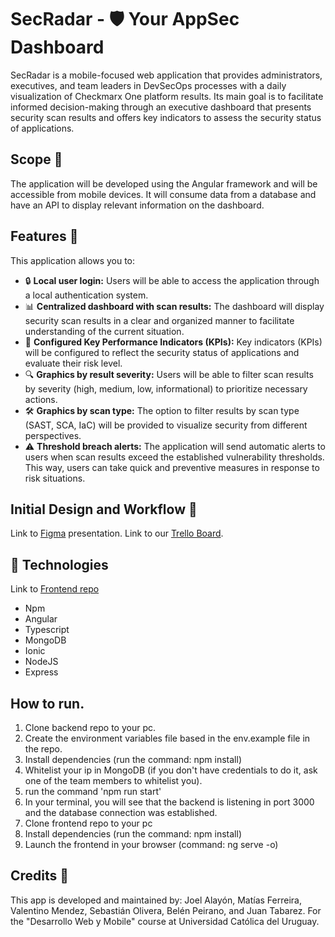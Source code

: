 # SecRadar - 🛡️ Your AppSec Dashboard

SecRadar is a mobile-focused web application that provides administrators, executives, and team leaders in DevSecOps processes with a daily visualization of Checkmarx One platform results. Its main goal is to facilitate informed decision-making through an executive dashboard that presents security scan results and offers key indicators to assess the security status of applications.

## Scope 🎯

The application will be developed using the Angular framework and will be accessible from mobile devices. It will consume data from a database and have an API to display relevant information on the dashboard.

## Features 🧪
This application allows you to:

- 🔒 **Local user login:** Users will be able to access the application through a local authentication system.
- 📊 **Centralized dashboard with scan results:** The dashboard will display security scan results in a clear and organized manner to facilitate understanding of the current situation.
- 🎯 **Configured Key Performance Indicators (KPIs):** Key indicators (KPIs) will be configured to reflect the security status of applications and evaluate their risk level.
- 🔍 **Graphics by result severity:** Users will be able to filter scan results by severity (high, medium, low, informational) to prioritize necessary actions.
- 🛠️ **Graphics by scan type:** The option to filter results by scan type (SAST, SCA, IaC) will be provided to visualize security from different perspectives.
- ⚠️ **Threshold breach alerts:** The application will send automatic alerts to users when scan results exceed the established vulnerability thresholds. This way, users can take quick and preventive measures in response to risk situations.
 
## Initial Design and Workflow 🎨

Link to [Figma](https://www.figma.com/proto/fVmJDL4qNGh6wq6mL84ub7/SecRadar?type=design&node-id=144-682&scaling=scale-down&page-id=0%3A1) presentation.
Link to our [Trello Board](https://trello.com/b/2aCoMn0k/finalprojectwd).

## 👾 Technologies

Link to [Frontend repo](https://github.com/PVmendez/FinalProject_frontend/)
- Npm
- Angular
- Typescript
- MongoDB
- Ionic
- NodeJS
- Express

## How to run.
1. Clone backend repo to your pc.
2. Create the environment variables file based in the env.example file in the repo.
3. Install dependencies (run the command: npm install) 
4. Whitelist your ip in MongoDB (if you don't have credentials to do it, ask one of the team members to whitelist you).
5. run the command 'npm run start'
6. In your terminal, you will see that the backend is listening in port 3000 and the database connection was established.
7. Clone frontend repo to your pc
8. Install dependencies (run the command: npm install)
9. Launch the frontend in your browser (command: ng serve -o)

## Credits 💪

This app is developed and maintained by: Joel Alayón, Matías Ferreira, Valentino Mendez, Sebastián Olivera, Belén Peirano, and Juan Tabarez. For the "Desarrollo Web y Mobile" course at Universidad Católica del Uruguay.
